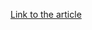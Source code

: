[Link to the article](https://learn.microsoft.com/en-us/windows-hardware/manufacture/desktop/reagentc-command-line-options?view=windows-11)
